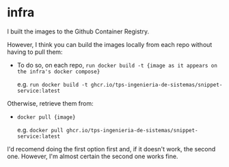 # infra

I built the images to the Github Container Registry. 

However, I think you can build the images locally from each repo without having to pull them:
* To do so, on each repo, ```run docker build -t {image as it appears on the infra's docker compose}```
  
  e.g. ```run docker build -t ghcr.io/tps-ingenieria-de-sistemas/snippet-service:latest```


Otherwise, retrieve them from:
* ```docker pull {image}```

  e.g. ```docker pull ghcr.io/tps-ingenieria-de-sistemas/snippet-service:latest```

I'd recomend doing the first option first and, if it doesn't work, the second one. However, I'm almost certain the second one works fine.





